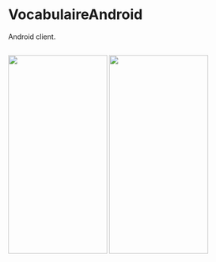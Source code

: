 # VocabulaireAndroid
Android client.
##
<img src = "https://pp.vk.me/c626224/v626224030/4a4b6/17xlcT9o8ss.jpg" width="200" height="400"/> 
<img src = "https://pp.vk.me/c626224/v626224030/4a4c0/urpaD_z7Qhc.jpg" width="200" height="400"/> 

